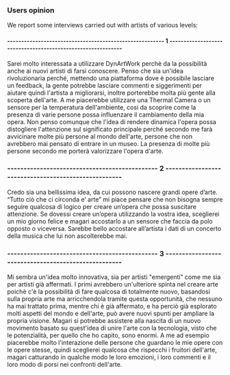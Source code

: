 ### Users opinion



We report some interviews carried out with artists of various levels:



#### --------------------------------------------------------  1  ------------------------------------------------------------

Sarei molto interessata a utilizzare DynArtWork perchè da la possibilità anche ai nuovi artisti di farsi conoscere. Penso che sia un'idea rivoluzionaria perché, mettendo una piattaforma dove è possibile lasciare un feedback, la gente potrebbe lasciare commenti e siggerimenti per aiutare quindi l'artista a migliorarsi, inoltre porterebbe molta più gente alla scoperta dell'arte.
A me piacerebbe utilizzare una Thermal Camera o un sensore per la  temperatura dell'ambiente, cosi da scoprire come la presenza di varie persone possa influenzare il cambiamento della mia opera.
Non penso comunque che l'idea di rendere dinamica l'opera possa distogliere l'attenzione sul significato principale perché secondo me farà avvicinare molte più persone al mondo dell'arte, persone che non avrebbero mai pensato di entrare in un museo. La presenza di molte più persone secondo me porterà valorizzare l'opera d'arte.



### ----------------------------------------------  2  ----------------------------------------------------

Credo sia una bellissima idea, da cui possono nascere grandi opere d’arte.
“Tutto ciò che ci circonda e’ arte” mi piace pensare che non bisogna sempre seguire qualcosa di logico per creare un’opera che possa suscitare attenzione.
Se dovessi creare un’opera utilizzando la vostra idea, sceglierei un mio giorno felice e magari accostarlo a un sensore che faccia da polo opposto o viceversa.
Sarebbe bello accostare all’artista i dati di un concerto della musica che lui non ascolterebbe mai.



### ----------------------------------------------  3  ----------------------------------------------------

Mi sembra un'idea molto innovativa, sia per artisti "emergenti" come me sia per artisti già affermati. I primi avrebbero un'ulteriore spinta nel creare arte poichè c'è la possibilità di fare qualcosa di totalmente nuovo, basandosi sulla propria arte ma arricchendola tramite questa opportunità, che nessuno ha mai trattato prima, mentre chi è già affermato, e ha perciò già esplorato molti aspetti del mondo e dell'arte, può avere nuovi spunti per ampliare la propria visione. Magari si potrebbe assistere alla nascita di un nuovo movimento basato su quest'idea di unire l'arte con la tecnologia, visto che le potenzialità, per quello che ho capito, sono enormi. A me ad esempio piacerebbe molto l'interazione delle persone che guardano le mie opere con le opere stesse, quindi sceglierei qualcosa che rispecchi i fruitori dell'arte, magari catturando in qualche modo le loro emozioni, i loro commenti e il loro modo di porsi nei confronti dell'arte. 